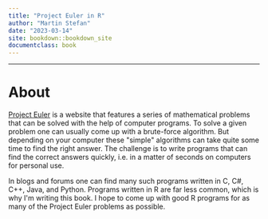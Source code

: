 ```yaml
--- 
title: "Project Euler in R"
author: "Martin Stefan"
date: "2023-03-14"
site: bookdown::bookdown_site
documentclass: book
---
```




--- 


# About

[Project Euler](https://projecteuler.net/) is a website that features a series of mathematical problems that can be solved with the help of computer programs. To solve a given problem one can usually come up with a brute-force algorithm. But depending on your computer these "simple" algorithms can take quite some time to find the right answer. The challenge is to write programs that can find the correct answers quickly, i.e. in a matter of seconds on computers for personal use. 

In blogs and forums one can find many such programs written in C, C#, C++, Java, and Python. Programs written in R are far less common, which is why I'm writing this book. I hope to come up with good R programs for as many of the Project Euler problems as possible.
